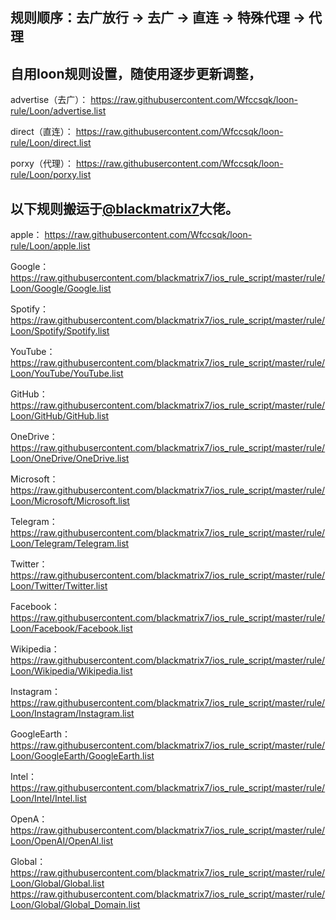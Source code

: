 ## 规则顺序：去广放行 → 去广 → 直连 → 特殊代理 → 代理

## 自用loon规则设置，随使用逐步更新调整，

advertise（去广）：
https://raw.githubusercontent.com/Wfccsqk/loon-rule/Loon/advertise.list

direct（直连）：
https://raw.githubusercontent.com/Wfccsqk/loon-rule/Loon/direct.list

porxy（代理）：
https://raw.githubusercontent.com/Wfccsqk/loon-rule/Loon/porxy.list

## 以下规则搬运于[@blackmatrix7](https://github.com/blackmatrix7)大佬。

apple：
https://raw.githubusercontent.com/Wfccsqk/loon-rule/Loon/apple.list

Google：
https://raw.githubusercontent.com/blackmatrix7/ios_rule_script/master/rule/Loon/Google/Google.list

Spotify：
https://raw.githubusercontent.com/blackmatrix7/ios_rule_script/master/rule/Loon/Spotify/Spotify.list

YouTube：
https://raw.githubusercontent.com/blackmatrix7/ios_rule_script/master/rule/Loon/YouTube/YouTube.list

GitHub：
https://raw.githubusercontent.com/blackmatrix7/ios_rule_script/master/rule/Loon/GitHub/GitHub.list

OneDrive：
https://raw.githubusercontent.com/blackmatrix7/ios_rule_script/master/rule/Loon/OneDrive/OneDrive.list

Microsoft：
https://raw.githubusercontent.com/blackmatrix7/ios_rule_script/master/rule/Loon/Microsoft/Microsoft.list

Telegram：
https://raw.githubusercontent.com/blackmatrix7/ios_rule_script/master/rule/Loon/Telegram/Telegram.list

Twitter：
https://raw.githubusercontent.com/blackmatrix7/ios_rule_script/master/rule/Loon/Twitter/Twitter.list

Facebook：
https://raw.githubusercontent.com/blackmatrix7/ios_rule_script/master/rule/Loon/Facebook/Facebook.list

Wikipedia：
https://raw.githubusercontent.com/blackmatrix7/ios_rule_script/master/rule/Loon/Wikipedia/Wikipedia.list

Instagram：
https://raw.githubusercontent.com/blackmatrix7/ios_rule_script/master/rule/Loon/Instagram/Instagram.list

GoogleEarth：
https://raw.githubusercontent.com/blackmatrix7/ios_rule_script/master/rule/Loon/GoogleEarth/GoogleEarth.list

Intel：
https://raw.githubusercontent.com/blackmatrix7/ios_rule_script/master/rule/Loon/Intel/Intel.list

OpenA：
https://raw.githubusercontent.com/blackmatrix7/ios_rule_script/master/rule/Loon/OpenAI/OpenAI.list

Global：
https://raw.githubusercontent.com/blackmatrix7/ios_rule_script/master/rule/Loon/Global/Global.list
https://raw.githubusercontent.com/blackmatrix7/ios_rule_script/master/rule/Loon/Global/Global_Domain.list
